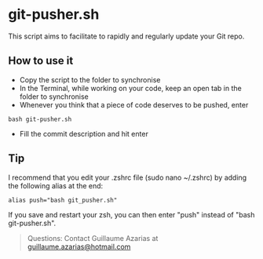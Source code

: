 # git-pusher.sh
This script aims to facilitate to rapidly and regularly update your Git repo.

## How to use it
* Copy the script to the folder to synchronise
* In the Terminal, while working on your code, keep an open tab in the folder to synchronise
* Whenever you think that a piece of code deserves to be pushed, enter
```
bash git-pusher.sh
```
* Fill the commit description and hit enter

## Tip
I recommend that you edit your .zshrc file (sudo nano ~/.zshrc) by adding the following alias at the end:
```
alias push="bash git_pusher.sh"
```
If you save and restart your zsh, you can then enter "push" instead of "bash git-pusher.sh".

> Questions:
> Contact Guillaume Azarias at guillaume.azarias@hotmail.com
